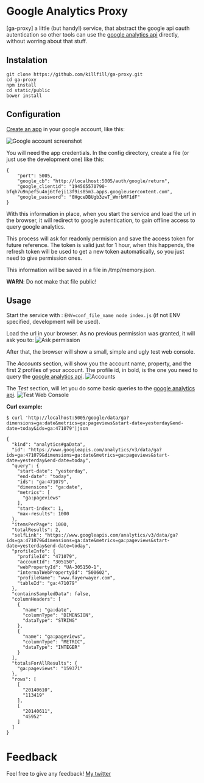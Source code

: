 Google Analytics Proxy
=========

[ga-proxy] a little (but handy!) service, that abstract the google api oauth autentication so other tools can use the [google analytics api] directly, without worring about that stuff.

Instalation
--

```
git clone https://github.com/killfill/ga-proxy.git
cd ga-proxy
npm install
cd static/public
bower install
```

Configuration
--

[Create an app] in your google account, like this:

![Google account screenshot][google_api_credentials]



You will need the app credentials. In the config directory, create a file (or just use the development one) like this:
```
{
	"port": 5005,
	"google_cb": "http://localhost:5005/auth/google/return",
	"google_clientid": "194565570790-bfqh7u9npef5u4nj6tfeji13f9is85m3.apps.googleusercontent.com",
	"google_password": "0HgceDBUgb3zwT_WmrbMF1dF"
}
```


With this information in place, when you start the service and load the url in the browser, it will redirect to google autentication, to gain offline access to query google analytics.

This process will ask for readonly permision and save the access token for future reference. The token is valid just for 1 hour, when this happends, the refresh token will be used to get a new token automatically, so you just need to give permission ones.

This information will be saved in a file in /tmp/memory.json. 

**WARN**: Do not make that file public!

Usage
--

Start the service with :
``` ENV=conf_file_name node index.js ``` (if not ENV specified, development will be used).

Load the url in your browser. As no previous permission was granted, it will ask you to:
![Ask permission][ask_permission]

After that, the browser will show a small, simple and ugly test web console.

The *Accounts* section, will show you the account name, property, and the first 2 profiles of your account. The profile id, in bold, is the one you need to query the [google analytics api].
![Accounts][accounts]

The *Test* section, will let you do some basic queries to the [google analytics api].
![Test Web Console][test_console]

**Curl example:**
```
$ curl 'http://localhost:5005/google/data/ga?dimensions=ga:date&metrics=ga:pageviews&start-date=yesterday&end-date=today&ids=ga:471079'|json

{
  "kind": "analytics#gaData",
  "id": "https://www.googleapis.com/analytics/v3/data/ga?ids=ga:471079&dimensions=ga:date&metrics=ga:pageviews&start-date=yesterday&end-date=today",
  "query": {
    "start-date": "yesterday",
    "end-date": "today",
    "ids": "ga:471079",
    "dimensions": "ga:date",
    "metrics": [
      "ga:pageviews"
    ],
    "start-index": 1,
    "max-results": 1000
  },
  "itemsPerPage": 1000,
  "totalResults": 2,
  "selfLink": "https://www.googleapis.com/analytics/v3/data/ga?ids=ga:471079&dimensions=ga:date&metrics=ga:pageviews&start-date=yesterday&end-date=today",
  "profileInfo": {
    "profileId": "471079",
    "accountId": "305150",
    "webPropertyId": "UA-305150-1",
    "internalWebPropertyId": "500602",
    "profileName": "www.fayerwayer.com",
    "tableId": "ga:471079"
  },
  "containsSampledData": false,
  "columnHeaders": [
    {
      "name": "ga:date",
      "columnType": "DIMENSION",
      "dataType": "STRING"
    },
    {
      "name": "ga:pageviews",
      "columnType": "METRIC",
      "dataType": "INTEGER"
    }
  ],
  "totalsForAllResults": {
    "ga:pageviews": "159371"
  },
  "rows": [
    [
      "20140610",
      "113419"
    ],
    [
      "20140611",
      "45952"
    ]
  ]
}
```


Feedback
==
Feel free to give any feedback!
[My twitter]


[ga proxy]:http://killfill.github.io/ga-proxy/
[create an app]:https://console.developers.google.com/project/194565570790/apiui/credential?authuser=0
[google analytics api]:https://developers.google.com/analytics/devguides/reporting/core/v3/reference?hl=es#filters
[My twitter]: https://twitter.com/killfil

[google_api_credentials]: https://raw.github.com/killfill/ga-proxy/master/images/google_api_credentials.png
[ask_permission]: https://raw.github.com/killfill/ga-proxy/master/images/ask_permission.png
[accounts]: https://raw.github.com/killfill/ga-proxy/master/images/accounts.png
[test_console]: https://raw.github.com/killfill/ga-proxy/master/images/test_console.png
